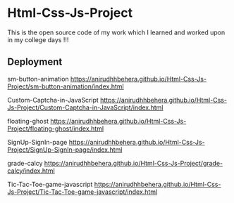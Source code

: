 # Html-Css-Js-Project
This is the open source code of my work which I learned and worked upon in my college days !!!

## Deployment
sm-button-animation https://anirudhhbehera.github.io/Html-Css-Js-Project/sm-button-animation/index.html

Custom-Captcha-in-JavaScript https://anirudhhbehera.github.io/Html-Css-Js-Project/Custom-Captcha-in-JavaScript/index.html

floating-ghost	https://anirudhhbehera.github.io/Html-Css-Js-Project/floating-ghost/index.html

SignUp-SignIn-page	https://anirudhhbehera.github.io/Html-Css-Js-Project/SignUp-SignIn-page/index.html

grade-calcy	https://anirudhhbehera.github.io/Html-Css-Js-Project/grade-calcy/index.html

Tic-Tac-Toe-game-javascript	https://anirudhhbehera.github.io/Html-Css-Js-Project/Tic-Tac-Toe-game-javascript/index.html



